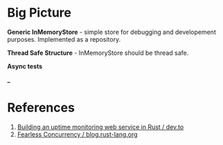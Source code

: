 # Big Picture

**Generic InMemoryStore** - simple store for debugging and developement purposes. Implemented as a repository.

**Thread Safe Structure** - InMemoryStore should be thread safe.

**Async tests**

**_**

# References

1. [Building an uptime monitoring web service in Rust / dev.to](https://dev.to/shuttle_dev/building-an-uptime-monitoring-web-service-in-rust-1o25)
2. [Fearless Concurrency / blog.rust-lang.org](https://blog.rust-lang.org/2015/04/10/Fearless-Concurrency.html)

